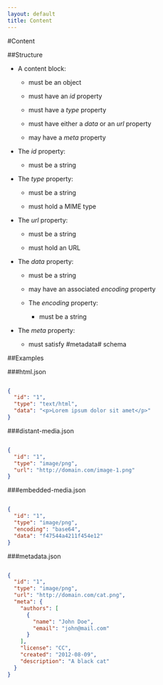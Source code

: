 ```yaml
---
layout: default
title: Content
---
```


#Content

##Structure

* A content block:

  * must be an object

  * must have an *id* property

  * must have a *type* property

  * must have either a *data* or an *url* property

  * may have a *meta* property

* The *id* property:

  * must be a string

* The *type* property:

  * must be a string

  * must hold a MIME type

* The *url* property:

  * must be a string

  * must hold an URL

* The *data* property:

  * must be a string

  * may have an associated *encoding* property

  * The *encoding* property:

    * must be a string

* The *meta* property:

  * must satisfy #metadata# schema

##Examples

###html.json

```json

{
  "id": "1",
  "type": "text/html",
  "data": "<p>Lorem ipsum dolor sit amet</p>"
}

```

###distant-media.json

```json

{
  "id": "1",
  "type": "image/png",
  "url": "http://domain.com/image-1.png"
}

```

###embedded-media.json

```json

{
  "id": "1",
  "type": "image/png",
  "encoding": "base64",
  "data": "f47544a4211f454e12"
}

```

###metadata.json

```json

{
  "id": "1",
  "type": "image/png",
  "url": "http://domain.com/cat.png",
  "meta": {
    "authors": [
      {
        "name": "John Doe",
        "email": "john@mail.com"
      }
    ],
    "license": "CC",
    "created": "2012-08-09",
    "description": "A black cat"
  }
}

```

